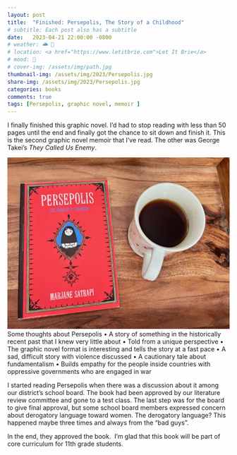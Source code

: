 ```yaml
---
layout: post
title:  "Finished: Persepolis, The Story of a Childhood"
# subtitle: Each post also has a subtitle
date:   2023-04-21 22:00:00 -0800
# weather: 🌥️ 🔆 
# location: <a href="https://www.letitbrie.com">Let It Brie</a>
# mood: 🥰 
# cover-img: /assets/img/path.jpg
thumbnail-img: /assets/img/2023/Persepolis.jpg
share-img: /assets/img/2023/Persepolis.jpg
categories: books
comments: true
tags: [Persepolis, graphic novel, memoir ]
---
```


I finally finished this graphic novel. I’d had to stop reading with less than 50 pages until the end and finally got the chance to sit down and finish it. This is the second graphic novel memoir that I’ve read. The other was George Takei’s _They Called Us Enemy_. 

![Persepolis and a cup of coffee](/assets/img/2023/Persepolis.jpg)
Some thoughts about Persepolis
• A story of something in the historically recent past that I knew very little about
• Told from a unique perspective
• The graphic novel format is interesting and tells the story at a fast pace
• A sad, difficult story with violence discussed
• A cautionary tale about fundamentalism
• Builds empathy for the people inside countries with oppressive governments who are engaged in war

I started reading Persepolis when there was a discussion about it among our district’s school board. The book had been approved by our literature review committee and gone to a test class. The last step was for the board to give final approval, but some school board members expressed concern about derogatory language toward women. The derogatory language? This happened maybe three times and always from the “bad guys”.

In the end, they approved the book.  I’m glad that this book will be part of core curriculum for 11th grade students. 
